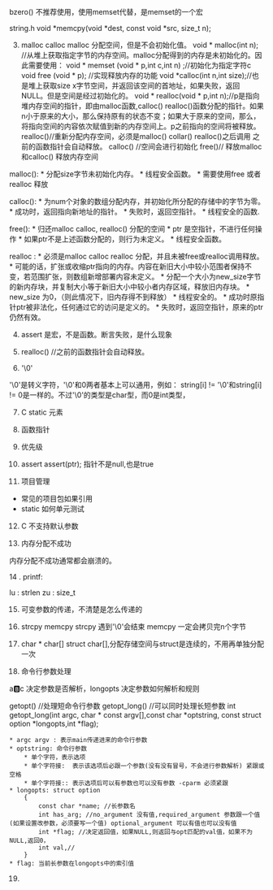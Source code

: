 

bzero() 不推荐使用，使用memset代替，是memset的一个宏

string.h
void *memcpy(void *dest, const void *src, size_t n);

3. malloc calloc
malloc 分配空间，但是不会初始化值。
void * malloc(int n); //从堆上获取指定字节的内存空间。malloc分配得到的内存是未初始化的。因此需要使用：
void * memset (void * p,int c,int n) ;//初始化为指定字符c
void free (void * p); //实现释放内存的功能
void *calloc(int n,int size);//也是堆上获取size x字节空间，并返回该空间的首地址，如果失败，返回NULL。但是空间是经过初始化的。
void * realloc(void * p,int n);//p是指向堆内存空间的指针，即由malloc函数,calloc() realloc()函数分配的指针。如果n小于原来的大小，那么保持原有的状态不变；如果大于原来的空间，那么，将指向空间的内容依次赋值到新的内存空间上。p之前指向的空间将被释放。
realloc()//重新分配内存空间，必须是malloc() collar() realloc()之后调用 之前的函数指针会自动释放。
calloc() //空间会进行初始化
free()// 释放malloc和calloc() 释放内存空间

malloc():
    * 分配size字节未初始化内存。
    * 线程安全函数。
    * 需要使用free 或者realloc 释放

calloc():
    * 为num个对象的数组分配内存，并初始化所分配的存储中的字节为零。
    * 成功时，返回指向新地址的指针。
    * 失败时，返回空指针。
    * 线程安全的函数.

free():
    * 归还malloc calloc, realloc() 分配的空间
    * ptr 是空指针，不进行任何操作
    * 如果ptr不是上述函数分配的，则行为未定义。
    * 线程安全函数。

realloc :
    * 必须是malloc calloc realloc 分配，并且未被free或realloc调用释放。
    * 可能的话，扩张或收缩ptr指向的内存。内容在新旧大小中较小范围者保持不变，若范围扩张，则数组新增部署内容未定义。
    * 分配一个大小为new_size字节的新内存块，并复制大小等于新旧大小中较小者内存区域，释放旧内存块。
    * new_size 为0，（则此情况下，旧内存得不到释放）
    * 线程安全的。
    * 成功时原指针ptr被非法化，任何通过它的访问是定义的。
    * 失败时，返回空指针，原来的ptr仍然有效。

4. assert 是宏，不是函数。断言失败，是什么现象

5. realloc() //之前的函数指针会自动释放。

6. '\0'

 '\0'是转义字符，'\0'和0两者基本上可以通用，例如： string[i] != '\0'和string[i] != 0是一样的。不过'\0'的类型是char型，而0是int类型，

 7. C static 元素

 8. 函数指针

 9. 优先级

 10. assert
 assert(ptr); 指针不是null,也是true

 11. 项目管理
 * 常见的项目包如果引用
 * static 如何单元测试

 12. C 不支持默认参数

 13. 内存分配不成功

内存分配不成功通常都会崩溃的。

14 . printf:

lu : strlen
zu : size_t

15. 可变参数的传递，不清楚是怎么传递的

16. strcpy memcpy
strcpy 遇到'\0'会结束
memcpy 一定会拷贝完n个字节

17. char * char[]
struct char[],分配存储空间与struct是连续的，不用再单独分配一次

18. 命令行参数处理

a:b:c 决定参数是否解析，longopts 决定参数如何解析和规则

getopt()      //处理短命令行参数
getopt_long() //可以同时处理长短参数
int getopt_long(int argc, char * const argv[],const char *optstring, const struct option *longopts,int *flag);

    * argc argv : 表示main传递进来的命令行参数
    * optstring: 命令行参数
        * 单个字符，表示选项
        * 单个字符接:  表示该选项后必跟一个参数(没有没有冒号，不会进行参数解析) 紧跟或空格
        * 单个字符接:: 表示选项后可以有参数也可以没有参数 -cparm 必须紧跟
    * longopts: struct option
        {
            const char *name; //长参数名
            int has_arg; //no_argument 没有值,required_argument 参数跟一个值(如果设置改参数，必须要写一个值) optional_argument 可以有值也可以没有值
            int *flag; //决定返回值，如果NULL,则返回与opt匹配的val值，如果不为NULL,返回0，
            int val,//
        }
    * flag: 当前长参数在longopts中的索引值

19.
